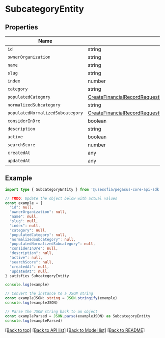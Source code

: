 
# SubcategoryEntity


## Properties

Name | Type
------------ | -------------
`id` | string
`ownerOrganization` | string
`name` | string
`slug` | string
`index` | number
`category` | string
`populatedCategory` | [CreateFinancialRecordRequestBodyDtoPopulatedSubcategoryPopulatedCategory](CreateFinancialRecordRequestBodyDtoPopulatedSubcategoryPopulatedCategory.md)
`normalizedSubcategory` | string
`populatedNormalizedSubcategory` | [CreateFinancialRecordRequestBodyDtoPopulatedSubcategoryPopulatedNormalizedSubcategory](CreateFinancialRecordRequestBodyDtoPopulatedSubcategoryPopulatedNormalizedSubcategory.md)
`considerInDre` | boolean
`description` | string
`active` | boolean
`searchScore` | number
`createdAt` | any
`updatedAt` | any

## Example

```typescript
import type { SubcategoryEntity } from '@usesofia/pegasus-core-api-sdk'

// TODO: Update the object below with actual values
const example = {
  "id": null,
  "ownerOrganization": null,
  "name": null,
  "slug": null,
  "index": null,
  "category": null,
  "populatedCategory": null,
  "normalizedSubcategory": null,
  "populatedNormalizedSubcategory": null,
  "considerInDre": null,
  "description": null,
  "active": null,
  "searchScore": null,
  "createdAt": null,
  "updatedAt": null,
} satisfies SubcategoryEntity

console.log(example)

// Convert the instance to a JSON string
const exampleJSON: string = JSON.stringify(example)
console.log(exampleJSON)

// Parse the JSON string back to an object
const exampleParsed = JSON.parse(exampleJSON) as SubcategoryEntity
console.log(exampleParsed)
```

[[Back to top]](#) [[Back to API list]](../README.md#api-endpoints) [[Back to Model list]](../README.md#models) [[Back to README]](../README.md)


